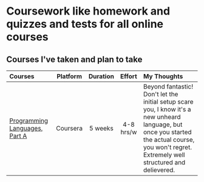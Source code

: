 # Coursework like homework and quizzes and tests for all online courses

## Courses I've taken and plan to take

Courses | Platform | Duration | Effort | My Thoughts
:-- | :--: | :--: | :--: | :--
[Programming Languages, Part A](https://www.coursera.org/learn/programming-languages) | Coursera | 5 weeks | 4-8 hrs/w | Beyond fantastic! Don't let the initial setup scare you, I know it's a new unheard language, but once you started the actual course, you won't regret. Extremely well structured and delievered.
